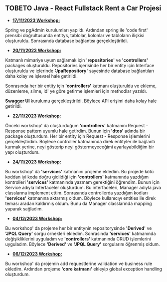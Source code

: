 ## TOBETO Java - React Fullstack Rent a Car Projesi
- <a href="https://github.com/rdvngrsy/rent-a-car/commit/9e5b0f5e4deb8411a5d190ee337be09f39d4af44">**17/11/2023 Workshop:**</a>

Spring ve pgAdmin kurulumları yapıldı. Ardından spring ile 'code first' prensibi doğrultusunda entitys, tablolar, kolonlar ve tabloların ilişkisi  oluşturuldu. Sonrasında database bağlantısı gerçekleştirildi.

- <a href="https://github.com/rdvngrsy/rent-a-car/commit/fb9ac2f17e59646e138f0528be6acfaf6e48e1c6">**20/11/2023 Workshop:**</a>

Katmanlı mimariye uyum sağlamak için **'repositories'** ve **'controllers'** packages oluşturuldu. Repositories içerisinde her bir entity için Interface oluşturuldu ve içlerinde **'JpaRepository'** sayesinde database bağlantıları daha kolay ve işlevsel hale getirildi.

Sonrasında her bir entity için **'controllers'** katmanı oluşturuldu ve ekleme, düzenleme, silme, id' ye göre getirme işlemleri için methodlar yazıldı.

**Swagger UI** kurulumu gerçekleştirildi. Böylece API erişimi daha kolay hale getirildi.  

- <a href="https://github.com/rdvngrsy/rent-a-car/commit/6a168a5f7f218b2b6dc5a4150d968d03d261d2d3">**22/11/2023 Workshop:**</a>

Önceki workshop' da oluşturduğum **'controllers'** katmanını  Request - Response pattern uyumlu hale getirdim. Bunun için **'dtos'** adında bir package oluşturdum. Her bir entity için Request - Response işlemlerini gerçekleştirdim. Böylece controller katmanında direk entityler ile bağlantı kurmak yerine, neyi gösterip neyi göstermeyeceğimi ayarlayabildiğim bir yapı oluşturdum.

- <a href="https://github.com/rdvngrsy/rent-a-car/commit/f70cb85e18a89bd91af39178e24f76a015f48eff">**24/11/2023 Workshop:**</a>

Bu workshop' da **'services'** katmanını projeme ekledim. Bu projede kötü koddan iyi koda doğru gidildiği için  **'controllers'** katmanında yazdığım kontrolleri **'services'** katmanında yazmam gerektiğini öğrendim. Bunun için Service adıyla Interfaceler oluşturdum. Bu interfaceleri, Manager adıyla java classlarına implement ettim. Sonrasında controllerda yazdığım kodları **'services'** katmanına aktarmış oldum. Böylece kullanıcıyı entities ile direk teması aradan kaldırmış oldum. Bunu da Manager classlarında mapping yaparak sağladım.  

- <a href="https://github.com/rdvngrsy/rent-a-car/commit/664929c06b1df71b331499d5d8b419f169e663ff">**04/12/2023 Workshop:**</a>

Bu workshop' da projeme her bir entitynin repositorysinde **'Derived'** ve **'JPQL Query'** sorgu örnekleri ekledim. Sonrasında **'services'** katmanında değişikliklerini uyguladım ve **'controllers'** katmanında CRUD işlemlerini uyguladım. Böylece **'Derived'** ve **'JPQL Query'** sorgularını öğrenmiş oldum.

- <a href="">**06/12/2023 Workshop:**</a>

Bu workshop' da projemin add requestlerine validation ve business rule ekledim. Ardından projeme **'core katmanı'** ekleyip global exception handling oluşturdum.
